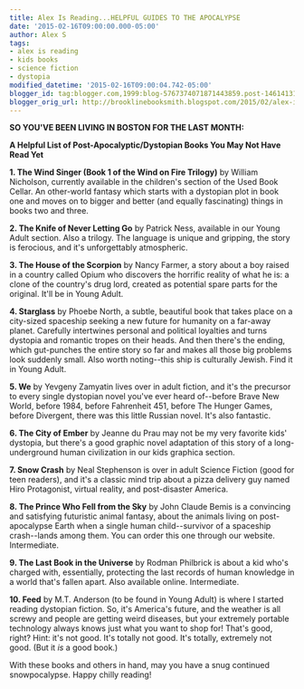 ```yaml
---
title: Alex Is Reading...HELPFUL GUIDES TO THE APOCALYPSE
date: '2015-02-16T09:00:00.000-05:00'
author: Alex S
tags:
- alex is reading
- kids books
- science fiction
- dystopia
modified_datetime: '2015-02-16T09:00:04.742-05:00'
blogger_id: tag:blogger.com,1999:blog-5767374071871443859.post-146141319175257626
blogger_orig_url: http://brooklinebooksmith.blogspot.com/2015/02/alex-is-readinghelpful-guides-to.html
---
```

**SO YOU'VE BEEN LIVING IN BOSTON FOR THE LAST MONTH:**

**A Helpful List of Post-Apocalyptic/Dystopian Books You May Not Have Read Yet**

**1\. The Wind Singer (Book 1 of the Wind on Fire Trilogy)** by William Nicholson, currently available in the children's section of the Used Book Cellar. An other-world fantasy which starts with a dystopian plot in book one and moves on to bigger and better (and equally fascinating) things in books two and three.

**2\. The Knife of Never Letting Go** by Patrick Ness, available in our Young Adult section. Also a trilogy. The language is unique and gripping, the story is ferocious, and it's unforgettably atmospheric.

**3\. The House of the Scorpion** by Nancy Farmer, a story about a boy raised in a country called Opium who discovers the horrific reality of what he is: a clone of the country's drug lord, created as potential spare parts for the original. It'll be in Young Adult.

**4\. Starglass** by Phoebe North, a subtle, beautiful book that takes place on a city-sized spaceship seeking a new future for humanity on a far-away planet. Carefully intertwines personal and political loyalties and turns dystopia and romantic tropes on their heads. And then there's the ending, which gut-punches the entire story so far and makes all those big problems look suddenly small. Also worth noting--this ship is culturally Jewish. Find it in Young Adult.

**5\. We** by Yevgeny Zamyatin lives over in adult fiction, and it's the precursor to every single dystopian novel you've ever heard of--before Brave New World, before 1984, before Fahrenheit 451, before The Hunger Games, before Divergent, there was this little Russian novel. It's also fantastic.

**6\. The City of Ember** by Jeanne du Prau may not be my very favorite kids' dystopia, but there's a good graphic novel adaptation of this story of a long-underground human civilization in our kids graphica section.

**7\. Snow Crash** by Neal Stephenson is over in adult Science Fiction (good for teen readers), and it's a classic mind trip about a pizza delivery guy named Hiro Protagonist, virtual reality, and post-disaster America.  

**8\. The Prince Who Fell from the Sky** by John Claude Bemis is a convincing and satisfying futuristic animal fantasy, about the animals living on post-apocalypse Earth when a single human child--survivor of a spaceship crash--lands among them. You can order this one through our website. Intermediate.

**9\. The Last Book in the Universe** by Rodman Philbrick is about a kid who's charged with, essentially, protecting the last records of human knowledge in a world that's fallen apart. Also available online. Intermediate.  

**10\. Feed** by M.T. Anderson (to be found in Young Adult) is where I started reading dystopian fiction. So, it's America's future, and the weather is all screwy and people are getting weird diseases, but your extremely portable technology always knows just what you want to shop for! That's good, right? Hint: it's not good. It's totally not good. It's totally, extremely not good. (But it _is_ a good book.)  

With these books and others in hand, may you have a snug continued snowpocalypse. Happy chilly reading!